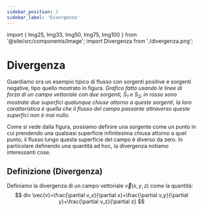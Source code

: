 ```yaml
---
sidebar_position: 3
sidebar_label: 'Divergenza'
---
```


import { Img25, Img33, Img50, Img75, Img100 } from '@site/src/components/Image';
import Divergenza from './divergenza.png';

# Divergenza
Guardiamo ora un esempio tipico di flusso con sorgenti positive e sorgenti
negative, tipo quello mostrato in figura.
<Img50 src={Divergenza} />
_Grafico fatto usando le linee di forza di un campo vettoriale
con due sorgenti, $S_1$ e $S_2$, in rosso sono mostrate due superfici qualunque
chiuse attorno a queste sorgenti, la loro caratteristica è quella che il flusso
del campo passante attraverso queste superfici non è mai nullo._

Come si vede dalla figura, possiamo definire una sorgente come un punto
in cui prendendo una qualsiasi superficie infinitesima chiusa attorno a quel
punto, il flusso lungo questa superficie del campo è diverso da zero.
In particolare definendo una quantità ad hoc, la divergenza notiamo
interessanti cose.

## Definizione (Divergenza)
Definiamo la divergenza di un campo vettoriale $\vec{v}(x,y,z)$ come la quantità:
$$
div \vec{v}=\frac{\partial v_x}{\partial x}+\frac{\partial v_y}{\partial y}+\frac{\partial v_z}{\partial z}
$$
